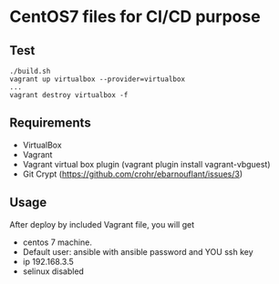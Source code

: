 # CentOS7 files for CI/CD purpose

Test
----
```
./build.sh
vagrant up virtualbox --provider=virtualbox
...
vagrant destroy virtualbox -f
```

Requirements
------------

- VirtualBox
- Vagrant
- Vagrant virtual box plugin (vagrant plugin install vagrant-vbguest)
- Git Crypt (https://github.com/crohr/ebarnouflant/issues/3)

Usage
-----

After deploy by included Vagrant file, you will get

- centos 7 machine.
- Default user: ansible with ansible password and YOU ssh key
- ip 192.168.3.5
- selinux disabled


